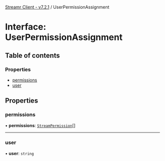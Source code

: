 [Streamr Client - v7.2.1](../README.md) / UserPermissionAssignment

# Interface: UserPermissionAssignment

## Table of contents

### Properties

- [permissions](UserPermissionAssignment.md#permissions)
- [user](UserPermissionAssignment.md#user)

## Properties

### permissions

• **permissions**: [`StreamPermission`](../enums/StreamPermission.md)[]

___

### user

• **user**: `string`
